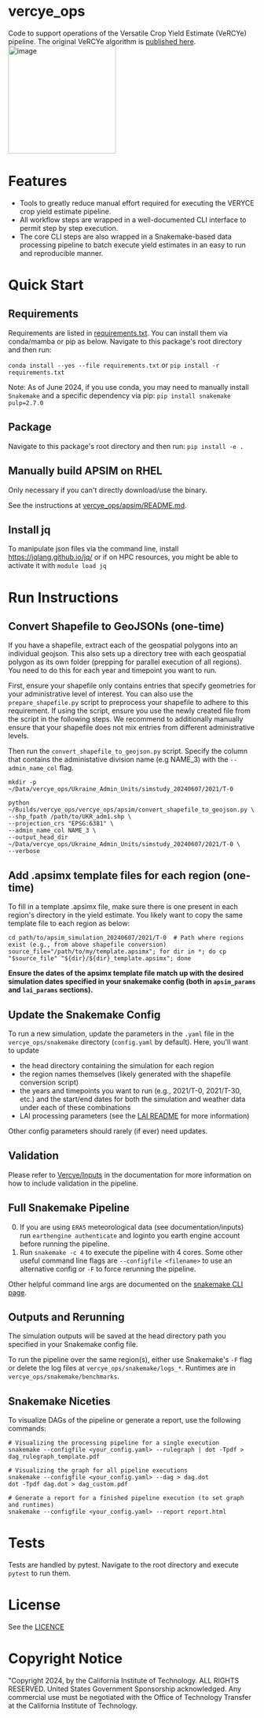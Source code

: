# vercye_ops
Code to support operations of the Versatile Crop Yield Estimate (VeRCYe) pipeline. The original VeRCYe algorithm is [published here](https://doi.org/10.1007/s13593-024-00974-4).<img width="219" alt="image" src="https://github.com/user-attachments/assets/21e41533-5526-4325-ab55-56a1b59b4938">


# Features
* Tools to greatly reduce manual effort required for executing the VERYCE crop yield estimate pipeline.
* All workflow steps are wrapped in a well-documented CLI interface to permit step by step execution.
* The core CLI steps are also wrapped in a Snakemake-based data processing pipeline to batch execute yield estimates in an easy to run and reproducible manner.

# Quick Start
## Requirements
Requirements are listed in [requirements.txt](requirements.txt). You can install them via conda/mamba or pip as below. Navigate to this package's root directory and then run:

`conda install --yes --file requirements.txt`
or
`pip install -r requirements.txt`

Note: As of June 2024, if you use conda, you may need to manually install `Snakemake` and a specific dependency via pip: `pip install snakemake pulp=2.7.0`

## Package
Navigate to this package's root directory and then run:
`pip install -e .`

## Manually build APSIM on RHEL
Only necessary if you can't directly download/use the binary.

See the instructions at [vercye_ops/apsim/README.md](vercye_ops/apsim/README.md).

## Install jq
To manipulate json files via the command line, install https://jqlang.github.io/jq/ or if on HPC resources, you might be able to activate it with `module load jq`

# Run Instructions

## Convert Shapefile to GeoJSONs (one-time)
If you have a shapefile, extract each of the geospatial polygons into an individual geojson. This also sets up a directory tree with each geospatial polygon as its own folder (prepping for parallel execution of all regions). You need to do this for each year and timepoint you want to run.

First, ensure your shapefile only contains entries that specify geometries for your administrative level of interest. You can also use the `prepare_shapefile.py` script to preprocess your shapefile to adhere to this requirement. If using the script, ensure you use the newly created file from the script in the following steps. We recommend to additionally manually ensure that your shapefile does not mix entries from different administrative levels.

Then run the `convert_shapefile_to_geojson.py` script. Specify the column that contains the administative division name (e.g NAME_3) with the `--admin_name_col` flag.

```
mkdir -p ~/Data/vercye_ops/Ukraine_Admin_Units/simstudy_20240607/2021/T-0

python ~/Builds/vercye_ops/vercye_ops/apsim/convert_shapefile_to_geojson.py \
--shp_fpath /path/to/UKR_adm1.shp \
--projection_crs "EPSG:6381" \
--admin_name_col NAME_3 \
--output_head_dir ~/Data/vercye_ops/Ukraine_Admin_Units/simstudy_20240607/2021/T-0 \
--verbose
```

## Add .apsimx template files for each region (one-time)
To fill in a template .apsimx file, make sure there is one present in each region's directory in the yield estimate. You likely want to copy the same template file to each region as below:
```
cd path/to/apsim_simulation_20240607/2021/T-0  # Path where regions exist (e.g., from above shapefile conversion)
source_file="/path/to/my/template.apsimx"; for dir in *; do cp "$source_file" "${dir}/${dir}_template.apsimx"; done
```

**Ensure the dates of the apsimx template file match up with the desired simulation dates specified in your snakemake config (both in `apsim_params` and `lai_params` sections).**

## Update the Snakemake Config
To run a new simulation, update the parameters in the `.yaml` file in the `vercye_ops/snakemake` directory (`config.yaml` by default). Here, you'll want to update 
* the head directory containing the simulation for each region
* the region names themselves (likely generated with the shapefile conversion script)
* the years and timepoints you want to run (e.g., 2021/T-0, 2021/T-30, etc.) and the start/end dates for both the simulation and weather data under each of these combinations
* LAI processing parameters (see the [LAI README](lai/README.md) for more information)

Other config parameters should rarely (if ever) need updates.

## Validation
Please refer to [Vercye/Inputs](https://jplmlia.github.io/vercye_ops/Vercye/inputs/#snakemake-configuration-file-parameters) in the documentation for more information on how to include validation in the pipeline.

## Full Snakemake Pipeline
0. If you are using `ERA5` meteorological data (see documentation/inputs) run `earthengine authenticate` and loginto you earth engine account before running the pipeline.
1. Run `snakemake -c 4` to execute the pipeline with 4 cores. Some other useful command line flags are `--configfile <filename>` to use an alternative config or `-F` to force rerunning the pipeline.

  Other helpful command line args are documented on the [snakemake CLI page](https://snakemake.readthedocs.io/en/stable/executing/cli.html).

## Outputs and Rerunning
The simulation outputs will be saved at the head directory path you specified in your Snakemake config file.

To run the pipeline over the same region(s), either use Snakemake's `-F` flag or delete the log files at `vercye_ops/snakemake/logs_*`. Runtimes are in `vercye_ops/snakemake/benchmarks`.

## Snakemake Niceties
To visualize DAGs of the pipeline or generate a report, use the following commands:

```
# Visualizing the processing pipeline for a single execution
snakemake --configfile <your_config.yaml> --rulegraph | dot -Tpdf > dag_rulegraph_template.pdf

# Visualizing the graph for all pipeline executions
snakemake --configfile <your_config.yaml> --dag > dag.dot
dot -Tpdf dag.dot > dag_custom.pdf

# Generate a report for a finished pipeline execution (to set graph and runtimes)
snakemake --configfile <your_config.yaml> --report report.html
```

# Tests
Tests are handled by pytest. Navigate to the root directory and execute `pytest` to run them.

# License
See the [LICENCE](LICENSE)

# Copyright Notice
"Copyright 2024, by the California Institute of Technology. ALL RIGHTS RESERVED. United States Government Sponsorship acknowledged. Any commercial use must be negotiated with the Office of Technology Transfer at the California Institute of Technology.
